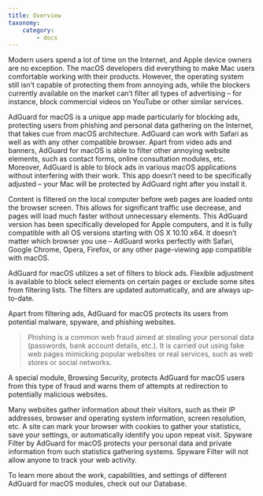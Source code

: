 ```yaml
---
title: Overview
taxonomy:
    category:
        - docs
---
```


Modern users spend a lot of time on the Internet, and Apple device owners are no exception. The macOS developers did everything to make Mac users comfortable working with their products. However, the operating system still isn’t capable of protecting them from annoying ads, while the blockers currently available on the market can’t filter all types of advertising – for instance, block commercial videos on YouTube or other similar services.

AdGuard for macOS is a unique app made particularly for blocking ads, protecting users from phishing and personal data gathering on the Internet, that takes cue from macOS architecture. AdGuard can work with Safari as well as with any other compatible browser. Apart from video ads and banners, AdGuard for macOS is able to filter other annoying website elements, such as contact forms, online consultation modules, etc. Moreover, AdGuard is able to block ads in various macOS applications without interfering with their work. This app doesn’t need to be specifically adjusted – your Mac will be protected by AdGuard right after you install it.

Content is filtered on the local computer before web pages are loaded onto the browser screen. This allows for significant traffic use decrease, and pages will load much faster without unnecessary elements. This AdGuard version has been specifically developed for Apple computers, and it is fully compatible with all OS versions starting with OS X 10.10 x64. It doesn’t matter which browser you use – AdGuard works perfectly with Safari, Google Chrome, Opera, Firefox, or any other page-viewing app compatible with macOS.

AdGuard for macOS utilizes a set of filters to block ads. Flexible adjustment is available to block select elements on certain pages or exclude some sites from filtering lists. The filters are updated automatically, and are always up-to-date.

Apart from filtering ads, AdGuard for macOS protects its users from potential malware, spyware, and phishing websites.

>Phishing is a common web fraud aimed at stealing your personal data (passwords, bank account details, etc.). It is carried out using fake web pages mimicking popular websites or real services, such as web stores or social networks.

A special module, Browsing Security, protects AdGuard for macOS users from this type of fraud and warns them of attempts at redirection to potentially malicious websites.

Many websites gather information about their visitors, such as their IP addresses, browser and operating system information, screen resolution, etc. A site can mark your browser with cookies to gather your statistics, save your settings, or automatically identify you upon repeat visit. Spyware Filter by AdGuard for macOS protects your personal data and private information from such statistics gathering systems. Spyware Filter will not allow anyone to track your web activity.

To learn more about the work, capabilities, and settings of different AdGuard for macOS modules, check out our Database.
